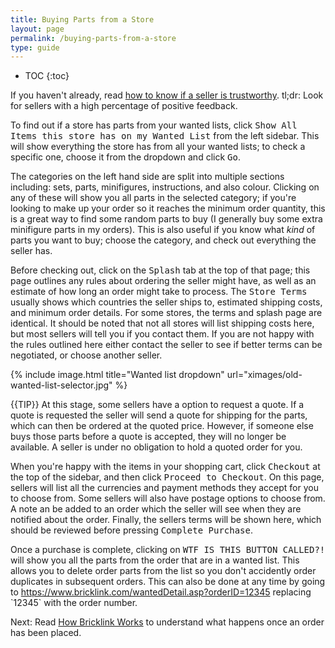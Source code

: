 ```yaml
---
title: Buying Parts from a Store
layout: page
permalink: /buying-parts-from-a-store
type: guide
---
```


* TOC
{:toc}

<div class="alert alert-warning"> 
If you haven't already, read <a class="alert-link" href="/buying-parts-from-a-wanted-list">how to know if a seller is trustworthy</a>. tl;dr: Look for sellers with a high percentage of positive feedback.
</div>

To find out if a store has parts from your wanted lists, click <kbd>Show All Items this store has on my Wanted List</kbd> from the left sidebar. This will show everything the store has from all your wanted lists; to check a specific one, choose it from the dropdown and click <kbd>Go</kbd>.

The categories on the left hand side are split into multiple sections including: sets, parts, minifigures, instructions, and also colour. Clicking on any of these will show you all parts in the selected category; if you're looking to make up your order so it reaches the minimum order quantity, this is a great way to find some random parts to buy (I generally buy some extra minifigure parts in my orders). This is also useful if you know what *kind* of parts you want to buy; choose the category, and check out everything the seller has.

Before checking out, click on the <kbd>Splash</kbd> tab at the top of that page; this page outlines any rules about ordering the seller might have, as well as an estimate of how long an order might take to process. The <kbd>Store Terms</kbd> usually shows which countries the seller ships to, estimated shipping costs, and minimum order details. For some stores, the terms and splash page are identical. It should be noted that not all stores will list shipping costs here, but most sellers will tell you if you contact them. If you are not happy with the rules outlined here either contact the seller to see if better terms can be negotiated, or choose another seller.

{% include image.html
    title="Wanted list dropdown"
    url="ximages/old-wanted-list-selector.jpg"
%}

{{TIP}} At this stage, some sellers have a option to request a quote. If a quote is requested the seller will send a quote for shipping for the parts, which can then be ordered at the quoted price. However, if someone else buys those parts before a quote is accepted, they will no longer be available. A seller is under no obligation to hold a quoted order for you.

When you're happy with the items in your shopping cart, click <kbd>Checkout</kbd> at the top of the sidebar, and then click <kbd>Proceed to Checkout</kbd>. On this page, sellers will list all the currencies and payment methods they accept for you to choose from. Some sellers will also have postage options to choose from. A note an be added to an order which the seller will see when they are notified about the order. Finally, the sellers terms will be shown here, which should be reviewed before pressing <kbd>Complete Purchase</kbd>.

<div class="alert alert-warning"> 
Once a purchase is complete, clicking on <kbd>WTF IS THIS BUTTON CALLED?!</kbd> will show you all the parts from the order that are in a wanted list. This allows you to delete order parts from the list so you don't accidently order duplicates in subsequent orders. This can also be done at any time by going to <a class="alert-link" href="https://www.bricklink.com/wantedDetail.asp?orderID=12345">https://www.bricklink.com/wantedDetail.asp?orderID=12345</a> replacing `12345` with the order number.
</div>

<span class="label label-next">Next:</span> Read [How Bricklink Works](/how-bricklink-works) to understand what happens once an order has been placed.





